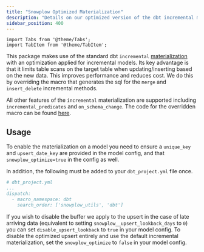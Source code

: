 ```yaml
---
title: "Snowplow Optimized Materialization"
description: "Details on our optimized version of the dbt incremental materialization and how to enable it."
sidebar_position: 400
---
```

```mdx-code-block
import Tabs from '@theme/Tabs';
import TabItem from '@theme/TabItem';
```

This package makes use of the standard dbt `incremental` [materialization](https://docs.getdbt.com/docs/build/materializations#incremental) with an optimization applied for incremental models. Its key advantage is that it limits table scans on the target table when updating/inserting based on the new data. This improves performance and reduces cost. We do this by overriding the macro that generates the sql for the `merge` and `insert_delete` incremental methods.

All other features of the `incremental` materialization are supported including `incremental_predicates` and `on_schema_change`. The code for the overridden macro can be found [here](https://github.com/snowplow/dbt-snowplow-utils/blob/main/macros/materializations/base_incremental/common/get_merge_sql.sql).

## Usage
To enable the materialization on a model you need to ensure a `unique_key` and `upsert_date_key` are provided in the model config, and that `snowplow_optimize=true` in the config as well. 

In addition, the following must be added to your `dbt_project.yml` file once.

```yaml
# dbt_project.yml
...
dispatch:
  - macro_namespace: dbt
    search_order: ['snowplow_utils', 'dbt']
```

If you wish to disable the buffer we apply to the upsert in the case of late arriving data (equivalent to setting `snowplow__upsert_lookback_days` to `0`) you can set `disable_upsert_lookback` to `true` in your model config. To disable the optimized upsert entirely and use the default incremental materialization, set the `snowplow_optimize` to `false` in your model config.
